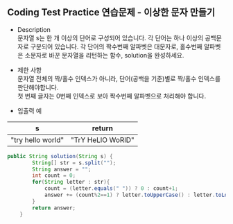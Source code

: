 ## Coding Test Practice 연습문제 - 이상한 문자 만들기


- Description <br>
문자열 s는 한 개 이상의 단어로 구성되어 있습니다. 각 단어는 하나 이상의 공백문자로 구분되어 있습니다. 각 단어의 짝수번째 알파벳은 대문자로, 홀수번째 알파벳은 소문자로 바꾼 문자열을 리턴하는 함수, solution을 완성하세요.

- 제한 사항 <br>
문자열 전체의 짝/홀수 인덱스가 아니라, 단어(공백을 기준)별로 짝/홀수 인덱스를 판단해야합니다. <br>
첫 번째 글자는 0번째 인덱스로 보아 짝수번째 알파벳으로 처리해야 합니다.

- 입출력 예<br>


|s	|return|
|:---:|:---:|
|"try hello world"	|"TrY HeLlO WoRlD"|

```java
public String solution(String s) {
        String[] str = s.split("");
        String answer = "";
        int count = 0;
        for(String letter : str){
            count = (letter.equals(" ")) ? 0 : count+1;
            answer += (count%2==1) ? letter.toUpperCase() : letter.toLowerCase();
        }
        return answer;
    }
```
